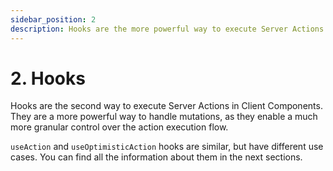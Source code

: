 ```yaml
---
sidebar_position: 2
description: Hooks are the more powerful way to execute Server Actions in Client Components.
---
```


# 2. Hooks

Hooks are the second way to execute Server Actions in Client Components. They are a more powerful way to handle mutations, as they enable a much more granular control over the action execution flow.

`useAction` and `useOptimisticAction` hooks are similar, but have different use cases. You can find all the information about them in the next sections.
